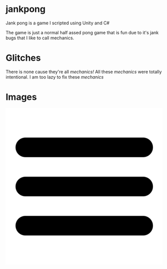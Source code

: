 # jankpong

Jank pong is a game I scripted using Unity and C#

The game is just a normal half assed pong game that is fun due to it's jank bugs that I like to call mechanics.

# Glitches
There is none cause they're all <em>mechanics!</em>
All these <em>mechanics</em> were totally intentional.
I am too lazy to fix these <em>mechanics</em>

# Images
![menu](menu.png)
